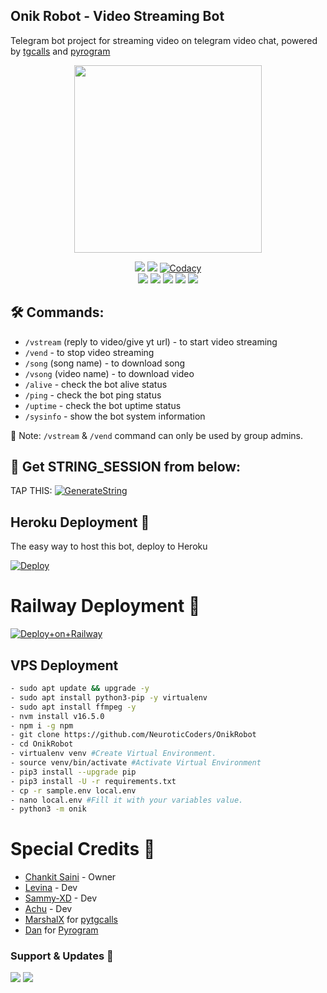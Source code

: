 <h2 align="centre">Onik Robot - Video Streaming Bot</h2>

Telegram bot project for streaming video on telegram video chat, powered by [tgcalls](https://github.com/MarshalX/tgcalls) and [pyrogram](https://github.com/pyrogram/pyrogram)

<p align="center"><a href="https://t.me/OnikRobot"><img src="https://telegra.ph/file/4e8717d59d74412cf0e50.jpg" width="300"></a></p>
<p align="center">
    <a href="https://www.python.org/" alt="made-with-python"> <img src="https://img.shields.io/badge/Made%20with-Python-black.svg?style=flat-square&logo=python&logoColor=blue&color=red" /></a>
    <a href="https://github.com/NeuroticCoders/OnikRobot/graphs/commit-activity" alt="Maintenance"> <img src="https://img.shields.io/badge/Maintained%3F-yes-red.svg?style=flat-square" /></a>
    <a href="https://app.codacy.com/gh/NeuroticCoders/OnikRobot/dashboard"> <img src="https://img.shields.io/codacy/grade/d96a6007921a42209b2e3e078120d2f5?color=red&logo=codacy&style=flat-square" alt="Codacy" /></a><br>
    <a href="https://github.com/NeuroticCoders/OnikRobot"> <img src="https://img.shields.io/github/repo-size/NeuroticCoders/OnikRobot?color=red&logo=github&logoColor=blue&style=flat-square" /></a>
    <a href="https://github.com/NeuroticCoders/OnikRobot/commits/main"> <img src="https://img.shields.io/github/last-commit/NeuroticCoders/OnikRobot?color=red&logo=github&logoColor=blue&style=flat-square" /></a>
    <a href="https://github.com/NeuroticCoders/OnikRobot/issues"> <img src="https://img.shields.io/github/issues/NeuroticCoders/OnikRobot?color=red&logo=github&logoColor=blue&style=flat-square" /></a>
    <a href="https://github.com/NeuroticCoders/OnikRobot/network/members"> <img src="https://img.shields.io/github/forks/NeuroticCoders/OnikRobot?color=red&logo=github&logoColor=blue&style=flat-square" /></a>  
    <a href="https://github.com/NeuroticCoders/OnikRobot/network/members"> <img src="https://img.shields.io/github/stars/NeuroticCoders/OnikRobot?color=red&logo=github&logoColor=blue&style=flat-square" /></a>  
</p>

## 🛠 Commands:
- `/vstream` (reply to video/give yt url) - to start video streaming
- `/vend` - to stop video streaming
- `/song` (song name) - to download song
- `/vsong` (video name) - to download video
- `/alive` - check the bot alive status
- `/ping` - check the bot ping status
- `/uptime` - check the bot uptime status
- `/sysinfo` - show the bot system information

📝 Note: `/vstream` & `/vend` command can only be used by group admins.

## 🧪 Get STRING_SESSION from below:

TAP THIS: [![GenerateString](https://img.shields.io/badge/repl.it-generateString-yellowgreen)](https://replit.com/@levinalab/StringSession#main.py)

## Heroku Deployment 💜
The easy way to host this bot, deploy to Heroku

[![Deploy](https://www.herokucdn.com/deploy/button.svg)](https://heroku.com/deploy?template=https://github.com/NeuroticCoders/OnikRobot)

# Railway Deployment 🚄
[![Deploy+on+Railway](https://railway.app/button.svg)](https://railway.app/new/template?template=https://github.com/NeuroticCoders/OnikRobot&envs=API_ID,API_HASH,BOT_TOKEN,BOT_USERNAME,ASSISTANT_USERNAME,SESSION_NAME,SUDO_USERS,DURATION_LIMIT)

## VPS Deployment
```sh
- sudo apt update && upgrade -y
- sudo apt install python3-pip -y virtualenv
- sudo apt install ffmpeg -y
- nvm install v16.5.0
- npm i -g npm
- git clone https://github.com/NeuroticCoders/OnikRobot
- cd OnikRobot
- virtualenv venv #Create Virtual Environment.
- source venv/bin/activate #Activate Virtual Environment
- pip3 install --upgrade pip
- pip3 install -U -r requirements.txt
- cp -r sample.env local.env
- nano local.env #Fill it with your variables value.
- python3 -m onik
```

# Special Credits 💖
- [Chankit Saini](https://github.com/NeuroticCoders) - Owner
- [Levina](https://github.com/levina-lab) - Dev
- [Sammy-XD](https://github.com/Sammy-XD) - Dev
- [Achu](https://github.com/Achu2234) - Dev
- [MarshalX](https://github.com/MarshalX) for [pytgcalls](https://github.com/MarshalX)
- [Dan](https://github.com/delivrance) for [Pyrogram](https://github.com/pyrogram)

### Support & Updates 🎑
<a href="https://t.me/NeuroticBotSupport"><img src="https://img.shields.io/badge/Join-Group%20Support-blue.svg?style=for-the-badge&logo=Telegram"></a> <a href="https://t.me/NeuroticBots"><img src="https://img.shields.io/badge/Join-Updates%20Channel-blue.svg?style=for-the-badge&logo=Telegram"></a>
